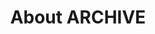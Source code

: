 ---
title: About ARCHIVE
menu: About aRCHIVE
onpage_menu: false
body_classes: title-left title-h1h2

content:
    items: '@self.modular'
    order:
        by: default
        dir: asc
        custom:
            
--- 